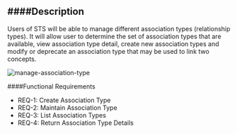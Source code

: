 ####Description
--------------
Users of STS will be able to manage different association types (relationship types). It will allow user to determine the set of association types that are available, view association type detail, create new association types and modify or deprecate an association type that may be used to link two concepts.

![manage-association-type](https://f.cloud.github.com/assets/4283040/1267793/129a8e3c-2ccc-11e3-9a34-29003d800266.PNG)

####Functional Requirements
* REQ-1: 	Create Association Type
* REQ-2:	Maintain Association Type
* REQ-3:	List Association Types
* REQ-4:	Return Association Type Details
